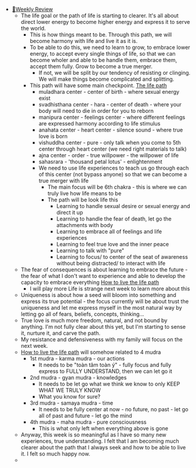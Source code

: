 - [📝Weekly Review](<📝Weekly Review.md>)
    - The life goal or the path of life is starting to clearer. It's all about direct lower energy to become higher energy and express it to serve the world.
        - This is how things meant to be. Through this path, we will become harmony with life and live it as it is. 
        - To be able to do this, we need to learn to grow, to embrace lower energy, to accept every single things of life, so that we can become wholer and able to be handle them, embrace them, accept them fully. Grow to become a true merger.
            - If not, we will be split by our tendency of resisting or clinging. We will make things become complicated and splitting.
        - This path will have some main checkpoint. [The life path](<The life path.md>)
            - muladhara center - center of birth - where sexual energy exist
            - svadhisthana center - hara - center of death - where your body will need to die in order for you to reborn
            - manipura center - feelings center - where different feelings are expressed harmony according to life stimulus
            - anahata center - heart center - silence sound - where true love is born
            - vishuddha center - pure - only talk when you come to 5th center through heart center (we need right materials to talk)
            - ajna center - order - true willpower - the willpower of life 
            - sahasrara - 'thousand petal lotus' - enlightenment 
            - We need to use life experiences to teach us go through each of this center (not bypass anyone) so that we can become a true merger with life
                - The main focus will be 6th chakra - this is where we can truly live how life means to be
                - The path will be look life this
                    - Learning to handle sexual desire or sexual energy and direct it up
                    - Learning to handle the fear of death, let go the attachments with body
                    - Learning to embrace all of feelings and life experiences
                    - Learning to feel true love and the inner peace
                    - Learning to talk with "pure"
                    - Learning to focus/ to center of the seat of awareness without being distracted/ to interact with life
    - The fear of consequences is about learning to embrace the future - the fear of what I don't want to experience and able to develop the capacity to embrace everything [How to live the life path](<How to live the life path.md>)
        - I will play more Life is strange next week to learn more about this
    - Uniqueness is about how a seed will bloom into something and express its true potential - the focus currently will be about trust the uniqueness and let me express myself in the most natural way by letting go all of fears, beliefs, concepts, thinking...
    - True love is much more freedom, natural, and not bound by anything. I'm not fully clear about this yet, but I'm starting to sense it, nurture it, and carve the path.
    - My resistance and defensiveness with my family will focus on the next week.
    - [How to live the life path](<How to live the life path.md>) will somehow related to 4 mudra
        - 1st mudra - karma mudra - our actions
            - It needs to be "toàn tâm toàn ý" - fully focus and fully express to FULLY UNDERSTAND, then we can let go it
        - 2nd mudra - gyan mudra - knowledges 
            - It needs to be let go what we think we know to only KEEP WHAT WE TRULY KNOW
            - What you know for sure?
        - 3rd mudra - samaya mudra - time 
            - It needs to be fully center at now - no future, no past - let go all of past and future - let go the mind
        - 4th mudra - maha mudra - pure consciousness
            - This is what only left when everything above is gone
    - Anyway, this week is so meaningful as I have so many new experiences, true understanding. I felt that I am becoming much clearer about the path that I always seek and how to be able to live it. I felt so much happy now.
    - 
